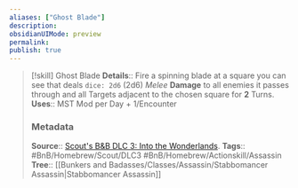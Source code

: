 ```yaml
---
aliases: ["Ghost Blade"]
description: 
obsidianUIMode: preview
permalink: 
publish: true
---
```


> [!skill] Ghost Blade
> **Details**:: Fire a spinning blade at a square you can see that deals `dice: 2d6` (2d6) *Melee* **Damage** to all enemies it passes through and all Targets adjacent to the chosen square for **2** Turns.
> **Uses**::  MST Mod per Day + 1/Encounter
> ### Metadata
> **Source**:: [Scout's B&B DLC 3: Into the Wonderlands](https://docs.google.com/document/d/1MLOgrWwcLNTnP9PuXrKiLImy7SUh4hXO8arVUAlmdp0/edit).
> **Tags**:: #BnB/Homebrew/Scout/DLC3 #BnB/Homebrew/Actionskill/Assassin 
> **Tree**:: [[Bunkers and Badasses/Classes/Assassin/Stabbomancer Assassin|Stabbomancer Assassin]]
